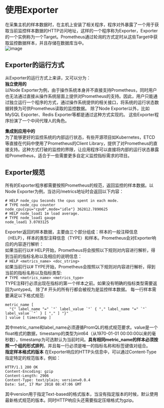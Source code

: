 # 使用Exporter #
在采集主机的样本数据时，在主机上安装了相关程序，程序对外暴露了一个用于获取当前监控样本数据的HTTP访问地址，这样的一个程序称为Exporter，Exporter的一个实例称为一个Target。Prometheus通过轮询的方式定时从这些Target中获取监控数据样本，并且存储在数据库当中。    
![image](https://user-images.githubusercontent.com/24589721/180372976-96b4d776-d3bc-4852-b3c1-ca10fd29622b.png)   
## Exporter的运行方式 ##
从Exporter的运行方式上来讲，又可以分为：   
**独立使用的**    
以Node Exporter为例，由于操作系统本身并不直接支持Prometheus，同时用户也无法通过直接从操作系统层面上提供对Prometheus的支持。因此，用户只能通过独立运行一个程序的方式，通过操作系统提供的相关接口，将系统的运行状态数据转换为可供Prometheus读取的监控数据。 除了Node Exporter以外，比如MySQL Exporter、Redis Exporter等都是通过这种方式实现的。 这些Exporter程序扮演了一个中间代理人的角色。    

**集成到应用中的**    
为了能够更好的监控系统的内部运行状态，有些开源项目如Kubernetes，ETCD等直接在代码中使用了Prometheus的Client Library，提供了对Prometheus的直接支持。这种方式打破的监控的界限，让应用程序可以直接将内部的运行状态暴露给Prometheus，适合于一些需要更多自定义监控指标需求的项目。   

## Exporter规范 ##
所有的Exporter程序都需要按照Prometheus的规范，返回监控的样本数据。以Node Exporter为例，当访问/metrics地址时会返回以下内容：
```
# HELP node_cpu Seconds the cpus spent in each mode.
# TYPE node_cpu counter
node_cpu{cpu="cpu0",mode="idle"} 362812.7890625
# HELP node_load1 1m load average.
# TYPE node_load1 gauge
node_load1 3.0703125
```
Exporter返回的样本数据，主要由三个部分组成：样本的一般注释信息（HELP），样本的类型注释信息（TYPE）和样本。Prometheus会对Exporter响应的内容逐行解析：   
如果当前行以# HELP开始，Prometheus将会按照以下规则对内容进行解析，得到当前的指标名称以及相应的说明信息：   
```# HELP <metrics_name> <doc_string>```  
如果当前行以# TYPE开始，Prometheus会按照以下规则对内容进行解析，得到当前的指标名称以及指标类型:    
```# TYPE <metrics_name> <metrics_type>```   
TYPE注释行必须出现在指标的第一个样本之前。如果没有明确的指标类型需要返回为untyped。 除了# 开头的所有行都会被视为是监控样本数据。 每一行样本需要满足以下格式规范:   
```
metric_name [
  "{" label_name "=" `"` label_value `"` { "," label_name "=" `"` label_value `"` } [ "," ] "}"
] value [ timestamp ]
```
其中metric_name和label_name必须遵循PromQL的格式规范要求。value是一个float格式的数据，timestamp的类型为int64（从1970-01-01 00:00:00以来的毫秒数），timestamp为可选默认为当前时间。**具有相同metric_name的样本必须按照一个组的形式排列**，并且每一行必须是唯一的指标名称和标签键值对组合。   
**指定样本格式的版本**
在Exporter响应的HTTP头信息中，可以通过Content-Type指定特定的规范版本，例如：  
```
HTTP/1.1 200 OK
Content-Encoding: gzip
Content-Length: 2906
Content-Type: text/plain; version=0.0.4
Date: Sat, 17 Mar 2018 08:47:06 GMT
```
其中version用于指定Text-based的格式版本，当没有指定版本的时候，默认使用最新格式规范的版本。同时HTTP响应头还需要指定压缩格式为gzip。
